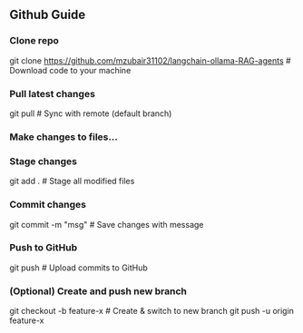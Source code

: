 ## Github Guide 
### Clone repo
git clone https://github.com/mzubair31102/langchain-ollama-RAG-agents        # Download code to your machine

###  Pull latest changes
git pull                    # Sync with remote (default branch)

###  Make changes to files...

###  Stage changes
git add .                   # Stage all modified files

###  Commit changes
git commit -m "msg"         # Save changes with message

###  Push to GitHub
git push                    # Upload commits to GitHub

###  (Optional) Create and push new branch
git checkout -b feature-x  # Create & switch to new branch
git push -u origin feature-x

##